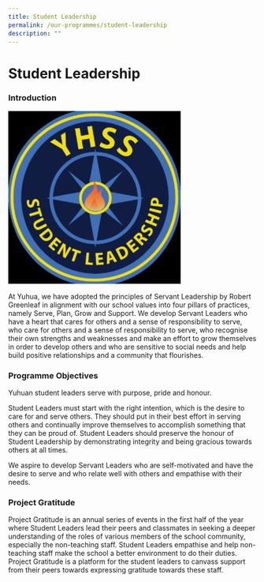 ```yaml
---
title: Student Leadership
permalink: /our-programmes/student-leadership
description: ""
---
```

# **Student Leadership**

### Introduction

![](/images/Student%20Leadership%201.png)

At Yuhua, we have adopted the principles of Servant Leadership by Robert Greenleaf in alignment with our school values into four pillars of practices, namely Serve, Plan, Grow and Support. We develop Servant Leaders who have a heart that cares for others and a sense of responsibility to serve,  who care for others and a sense of responsibility to serve, who recognise their own strengths and weaknesses and make an effort to grow themselves in order to develop others and who are sensitive to social needs and help build positive relationships and a community that flourishes.   

### Programme Objectives

Yuhuan student leaders serve with purpose, pride and honour. 

Student Leaders must start with the right intention, which is the desire to care for and serve others. They should put in their best effort in serving others and continually improve themselves to accomplish something that they can be proud of. Student Leaders should preserve the honour of Student Leadership by demonstrating integrity and being gracious towards others at all times.

We aspire to develop Servant Leaders who are self-motivated and have the desire to serve and who relate well with others and empathise with their needs.

### Project Gratitude

Project Gratitude is an annual series of events in the first half of the year where Student Leaders lead their peers and classmates in seeking a deeper understanding of the roles of various members of the school community, especially the non-teaching staff. Student Leaders empathise and help non-teaching staff make the school a better environment to do their duties. Project Gratitude is a platform for the student leaders to canvass support from their peers towards expressing gratitude towards these staff.